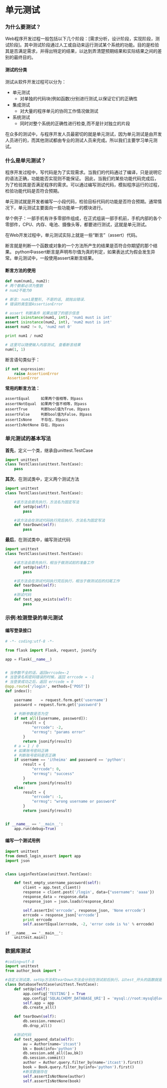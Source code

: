 # 单元测试 

### 为什么要测试？

Web程序开发过程一般包括以下几个阶段：\[需求分析，设计阶段，实现阶段，测试阶段\]。其中测试阶段通过人工或自动来运行测试某个系统的功能。目的是检验其是否满足需求，并得出特定的结果，以达到弄清楚预期结果和实际结果之间的差别的最终目的。

#### 测试的分类

测试从软件开发过程可以分为：
- 单元测试
    - 对单独的代码块(例如函数)分别进行测试,以保证它们的正确性
- 集成测试
    - 对大量的程序单元的协同工作情况做测试
- 系统测试
    - 同时对整个系统的正确性进行检查,而不是针对独立的片段

在众多的测试中，与程序开发人员最密切的就是单元测试，因为单元测试是由开发人员进行的，而其他测试都由专业的测试人员来完成。所以我们主要学习单元测试。

### 什么是单元测试？

程序开发过程中，写代码是为了实现需求。当我们的代码通过了编译，只是说明它的语法正确，功能能否实现则不能保证。 因此，当我们的某些功能代码完成后，为了检验其是否满足程序的需求。可以通过编写测试代码，模拟程序运行的过程，检验功能代码是否符合预期。

单元测试就是开发者编写一小段代码，检验目标代码的功能是否符合预期。通常情况下，单元测试主要面向一些功能单一的模块进行。

举个例子：一部手机有许多零部件组成，在正式组装一部手机前，手机内部的各个零部件，CPU、内存、电池、摄像头等，都要进行测试，这就是单元测试。

在Web开发过程中，单元测试实际上就是一些“断言”（assert）代码。

断言就是判断一个函数或对象的一个方法所产生的结果是否符合你期望的那个结果。 python中assert断言是声明布尔值为真的判定，如果表达式为假会发生异常。单元测试中，一般使用assert来断言结果。

#### 断言方法的使用


```python
def num(num1, num2):
# 两个数都必须为整数
# num2不能为0

# 断言: num1是整形, 不是的话, 就抛出错误.
# 错误的类型是AssertionError

# assert 判断条件 如果出错了的提示信息
assert isinstance(num1, int), 'num1 must is int'
assert isinstance(num2, int), 'num2 must is int'
assert num2 != 0, 'num2 not 0'

print num1 / num2

# 这里可以随便输入内容测试, 查看断言结果
num(1, 1)
```


断言语句类似于：

```python
if not expression:    
    raise AssertionError
 AssertionError
```

**常用的断言方法：**

```
assertEqual     如果两个值相等，则pass
assertNotEqual  如果两个值不相等，则pass
assertTrue      判断bool值为True，则pass
assertFalse     判断bool值为False，则pass
assertIsNone    不存在，则pass
assertIsNotNone 存在，则pass

```

### 单元测试的基本写法

**首先**，定义一个类，继承自unittest.TestCase

```python
import unittest
class TestClass(unittest.TestCase):
    pass
```

**其次**，在测试类中，定义两个测试方法

```python
import unittest
class TestClass(unittest.TestCase):

    #该方法会首先执行，方法名为固定写法
    def setUp(self):
        pass

    #该方法会在测试代码执行完后执行，方法名为固定写法
    def tearDown(self):
        pass
```

**最后**，在测试类中，编写测试代码

```python
import unittest
class TestClass(unittest.TestCase):

    #该方法会首先执行，相当于做测试前的准备工作
    def setUp(self):
        pass

    #该方法会在测试代码执行完后执行，相当于做测试后的扫尾工作
    def tearDown(self):
        pass
    #测试代码
    def test_app_exists(self):
        pass
```

### 示例:检测登录的单元测试
#### 编写登录接口


```python
# -*- coding:utf-8 -*-

from flask import Flask, request, jsonify

app = Flask(__name__)


# 当参数不全的话，返回errcode=-2
# 当登录名和密码错误的时候，返回 errcode = -1
# 当登录成功之后，返回 errcode = 0
@app.route('/login', methods=['POST'])
def index():

    username    = request.form.get('username')
    password = request.form.get('password')

    # 判断参数是否为空
    if not all([username, password]):
        result = {
            "errcode": -2,
            "errmsg": "params error"
        }
        return jsonify(result)
    # a = 1 / 0
    # 如果账号密码正确
    # 判断账号密码是否正确
    if username == 'itheima' and password == 'python':
        result = {
            "errcode": 0,
            "errmsg": "success"
        }
        return jsonify(result)
    else:
        result = {
            "errcode": -1,
            "errmsg": "wrong username or password"
        }
        return jsonify(result)


if __name__ == '__main__':
    app.run(debug=True)

```

#### 编写一个测试用例

```python
import unittest
from demo5_login_assert import app
import json


class LoginTestCase(unittest.TestCase):

    def test_empty_username_password(self):
        client = app.test_client()
        response = client.post('/login', data={"username": 'aaaa'})
        response_data = response.data
        response_json = json.loads(response_data)

        self.assertIn('errcode', response_json, 'None errcode')
        errcode = response_json['errcode']
        print errcode
        self.assertEqual(errcode, -2, 'error code is %s' % errcode)
```

```
if __name__ == '__main__':
    unittest.main()
```





### 数据库测试

```python
#coding=utf-8
import unittest
from author_book import *

#自定义测试类，setUp方法和tearDown方法会分别在测试前后执行。以test_开头的函数就是具体的测试代码。
class DatabaseTestCase(unittest.TestCase):
    def setUp(self):
        app.config['TESTING'] = True
        app.config['SQLALCHEMY_DATABASE_URI'] = 'mysql://root:mysql@localhost/test0'
        self.app = app
        db.create_all()

    def tearDown(self):
        db.session.remove()
        db.drop_all()

    #测试代码
    def test_append_data(self):
        au = Author(name='itcast')
        bk = Book(info='python')
        db.session.add_all([au,bk])
        db.session.commit()
        author = Author.query.filter_by(name='itcast').first()
        book = Book.query.filter_by(info='python').first()
        #断言数据存在
        self.assertIsNotNone(author)
        self.assertIsNotNone(book)
```



